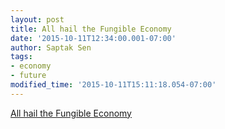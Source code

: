 ```yaml
---
layout: post
title: All hail the Fungible Economy
date: '2015-10-11T12:34:00.001-07:00'
author: Saptak Sen
tags:
- economy
- future
modified_time: '2015-10-11T15:11:18.054-07:00'
---
```


<script async src="https://static.medium.com/embed.js"></script><a class="m-story" data-collapsed="true" href="https://saptak.xyz/all-hail-the-fungible-economy-3719cc162c1f">All hail the Fungible Economy</a>
